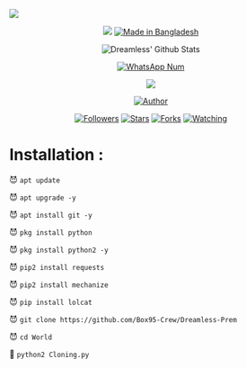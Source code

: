 ![](https://img.shields.io/badge/Box95-Crew-Prem-orange?style=for-the-badge&logo=python.svg) 
<p align="center">
<img src="Dreamless.gif">
<a href="#"><img title="Made in Bangladesh" src="https://img.shields.io/badge/MADE%20IN-Bangladesh-green?colorA=%23ff0000&colorB=%23017e40&style=for-the-badge"></a>
</p>
<p align="center">
  <img alt="Dreamless' Github Stats" src="https://github-readme-stats.vercel.app/api?username=Box95-Crew&show_icons=true&include_all_commits=true&hide_border=true" />
<!--  <img alt="profile pic" width="195px" src="https://avatars2.githubusercontent.com/u/26059688?s=460&u=d41b000a62eab50d000c3da604d151cec27bd850&v=4" />  -->
<!--  <img src="https://github-readme-stats.anuraghazra1.vercel.app/api/top-langs/?username=Box95-Crew&hide=ruby,perl&hide_border=true" />  -->
</p>
<p align="center">
<a href="#"><img title="WhatsApp Num" src="https://img.shields.io/badge/WhatsApp%20Num-420-green?colorA=%23ff0000&colorB=%23017e40&style=for-the-badge"></a>
</p>
<p align="center">
<img src="Dreamless.gif">
<p align="center">
<p align="center">
<a href="https://github.com/Box95-Crew"><img title="Author" src="https://img.shields.io/badge/Author-Dreamless-red.svg?style=for-the-badge&logo=github"></a>
</p>
<p align="center">
<a href="https://github.com/Box95-Crew/followers"><img title="Followers" src="https://img.shields.io/github/followers/Box95-Crew?color=blue&style=flat-square"></a>
<a href="https://github.com/Box95-Crew/Dreamless-Prem/stargazers/"><img title="Stars" src="https://img.shields.io/github/stars/Box95-Crew-Dreamless-Prem?color=red&style=flat-square"></a>
<a href="https://github.com/Box95-Crew/Dreamless-Prem/network/members"><img title="Forks" src="https://img.shields.io/github/forks/Box95-Crew-Dreamless-Prem?color=red&style=flat-square"></a>
<a href="https://github.com/Box95-Crew/Dreamless-Prem/watchers"><img title="Watching" src="https://img.shields.io/github/watchers/Box95-Crew-Dreamless-Prem?label=Watchers&color=blue&style=flat-square"></a>
</p>

# Installation :


😈 `apt update`

😈 `apt upgrade -y`

😈 `apt install git -y`

😈 `pkg install python`

😈 `pkg install python2 -y`

😈 `pip2 install requests`

😈 `pip2 install mechanize`

😈 `pip install lolcat`

😈 `git clone https://github.com/Box95-Crew/Dreamless-Prem`

😈 `cd World`

👾 `python2 Cloning.py`


